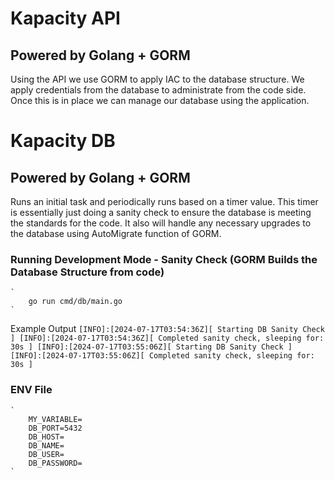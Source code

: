 # Kapacity API

## Powered by Golang + GORM

Using the API we use GORM to apply IAC to the database structure. We apply credentials from the database to administrate from the code side.
Once this is in place we can manage our database using the application. 

# Kapacity DB

## Powered by Golang + GORM
Runs an initial task and periodically runs based on a timer value. This timer is essentially just doing a sanity check to ensure the database is meeting the standards for the code. It also will handle any necessary upgrades to the database using AutoMigrate function of GORM.


### Running Development Mode - Sanity Check (GORM Builds the Database Structure from code)
    `
        go run cmd/db/main.go
    `

Example Output
    `
        [INFO]:[2024-07-17T03:54:36Z][ Starting DB Sanity Check ]
        [INFO]:[2024-07-17T03:54:36Z][ Completed sanity check, sleeping for: 30s ]
        [INFO]:[2024-07-17T03:55:06Z][ Starting DB Sanity Check ]
        [INFO]:[2024-07-17T03:55:06Z][ Completed sanity check, sleeping for: 30s ]
    `

### ENV File
    `
        MY_VARIABLE=
        DB_PORT=5432
        DB_HOST=
        DB_NAME=
        DB_USER=
        DB_PASSWORD=
    `